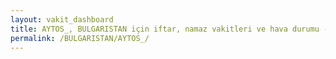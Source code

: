 ```yaml
---
layout: vakit_dashboard
title: AYTOS_, BULGARISTAN için iftar, namaz vakitleri ve hava durumu - ilçe/eyalet seç
permalink: /BULGARISTAN/AYTOS_/
---
```


<script type="text/javascript">
  var GLOBAL_COUNTRY = 'BULGARISTAN';
  var GLOBAL_CITY = 'AYTOS_';
  var GLOBAL_STATE = '';
  var lat = 72;
  var lon = 21;
</script>
